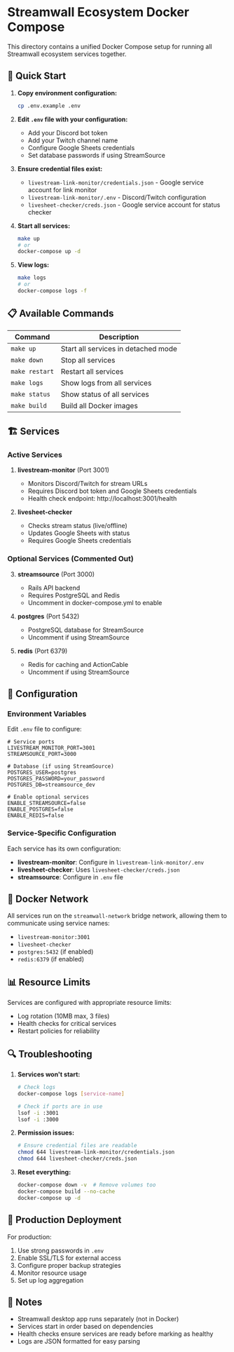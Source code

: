 # Streamwall Ecosystem Docker Compose

This directory contains a unified Docker Compose setup for running all Streamwall ecosystem services together.

## 🚀 Quick Start

1. **Copy environment configuration:**
   ```bash
   cp .env.example .env
   ```

2. **Edit `.env` file with your configuration:**
   - Add your Discord bot token
   - Add your Twitch channel name
   - Configure Google Sheets credentials
   - Set database passwords if using StreamSource

3. **Ensure credential files exist:**
   - `livestream-link-monitor/credentials.json` - Google service account for link monitor
   - `livestream-link-monitor/.env` - Discord/Twitch configuration
   - `livesheet-checker/creds.json` - Google service account for status checker

4. **Start all services:**
   ```bash
   make up
   # or
   docker-compose up -d
   ```

5. **View logs:**
   ```bash
   make logs
   # or
   docker-compose logs -f
   ```

## 📋 Available Commands

| Command | Description |
|---------|-------------|
| `make up` | Start all services in detached mode |
| `make down` | Stop all services |
| `make restart` | Restart all services |
| `make logs` | Show logs from all services |
| `make status` | Show status of all services |
| `make build` | Build all Docker images |

## 🏗️ Services

### Active Services

1. **livestream-monitor** (Port 3001)
   - Monitors Discord/Twitch for stream URLs
   - Requires Discord bot token and Google Sheets credentials
   - Health check endpoint: http://localhost:3001/health

2. **livesheet-checker**
   - Checks stream status (live/offline)
   - Updates Google Sheets with status
   - Requires Google Sheets credentials

### Optional Services (Commented Out)

3. **streamsource** (Port 3000)
   - Rails API backend
   - Requires PostgreSQL and Redis
   - Uncomment in docker-compose.yml to enable

4. **postgres** (Port 5432)
   - PostgreSQL database for StreamSource
   - Uncomment if using StreamSource

5. **redis** (Port 6379)
   - Redis for caching and ActionCable
   - Uncomment if using StreamSource

## 🔧 Configuration

### Environment Variables

Edit `.env` file to configure:

```env
# Service ports
LIVESTREAM_MONITOR_PORT=3001
STREAMSOURCE_PORT=3000

# Database (if using StreamSource)
POSTGRES_USER=postgres
POSTGRES_PASSWORD=your_password
POSTGRES_DB=streamsource_dev

# Enable optional services
ENABLE_STREAMSOURCE=false
ENABLE_POSTGRES=false
ENABLE_REDIS=false
```

### Service-Specific Configuration

Each service has its own configuration:

- **livestream-monitor**: Configure in `livestream-link-monitor/.env`
- **livesheet-checker**: Uses `livesheet-checker/creds.json`
- **streamsource**: Configure in `.env` file

## 🐳 Docker Network

All services run on the `streamwall-network` bridge network, allowing them to communicate using service names:

- `livestream-monitor:3001`
- `livesheet-checker`
- `postgres:5432` (if enabled)
- `redis:6379` (if enabled)

## 📊 Resource Limits

Services are configured with appropriate resource limits:
- Log rotation (10MB max, 3 files)
- Health checks for critical services
- Restart policies for reliability

## 🔍 Troubleshooting

1. **Services won't start:**
   ```bash
   # Check logs
   docker-compose logs [service-name]
   
   # Check if ports are in use
   lsof -i :3001
   lsof -i :3000
   ```

2. **Permission issues:**
   ```bash
   # Ensure credential files are readable
   chmod 644 livestream-link-monitor/credentials.json
   chmod 644 livesheet-checker/creds.json
   ```

3. **Reset everything:**
   ```bash
   docker-compose down -v  # Remove volumes too
   docker-compose build --no-cache
   docker-compose up -d
   ```

## 🚀 Production Deployment

For production:

1. Use strong passwords in `.env`
2. Enable SSL/TLS for external access
3. Configure proper backup strategies
4. Monitor resource usage
5. Set up log aggregation

## 📝 Notes

- Streamwall desktop app runs separately (not in Docker)
- Services start in order based on dependencies
- Health checks ensure services are ready before marking as healthy
- Logs are JSON formatted for easy parsing